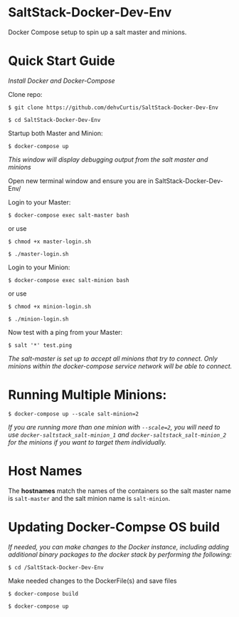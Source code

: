# SaltStack-Docker-Dev-Env
Docker Compose setup to spin up a salt master and minions.

# Quick Start Guide

*Install Docker and Docker-Compose*

Clone repo:

`$ git clone https://github.com/dehvCurtis/SaltStack-Docker-Dev-Env`

`$ cd SaltStack-Docker-Dev-Env`

Startup both Master and Minion:

`$ docker-compose up`

*This window will display debugging output from the salt master and minions*

Open new terminal window and ensure you are in SaltStack-Docker-Dev-Env/

Login to your Master:

`$ docker-compose exec salt-master bash`

or use

`$ chmod +x master-login.sh`

`$ ./master-login.sh`

Login to your Minion:

`$ docker-compose exec salt-minion bash`

or use

`$ chmod +x minion-login.sh`

`$ ./minion-login.sh`

Now test with a ping from your Master:

`$ salt '*' test.ping`

*The salt-master is set up to accept all minions that try to connect. Only minions within the docker-compose service network will be able to connect.*

# Running Multiple Minions:

`$ docker-compose up --scale salt-minion=2`

*If you are running more than one minion with `--scale=2`, you will need to use `docker-saltstack_salt-minion_1` and `docker-saltstack_salt-minion_2` for the minions if you want to target them individually.*

# Host Names
The **hostnames** match the names of the containers so the salt master name is `salt-master` and the salt minion name is `salt-minion`.

# Updating Docker-Compse OS build

*If needed, you can make changes to the Docker instance, including adding additional binary packages to the docker stack by performing the following:*

`$ cd /SaltStack-Docker-Dev-Env`

Make needed changes to the DockerFile(s) and save files

`$ docker-compose build`

`$ docker-compose up`
